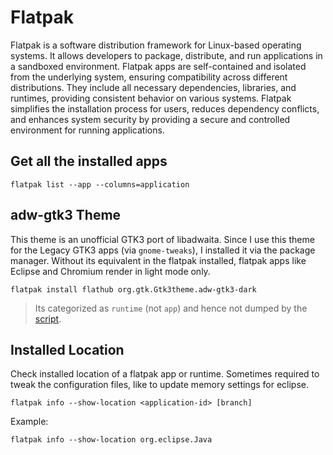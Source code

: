 # Flatpak

Flatpak is a software distribution framework for Linux-based operating systems. It allows developers to package, distribute, and run applications in a sandboxed environment. Flatpak apps are self-contained and isolated from the underlying system, ensuring compatibility across different distributions. They include all necessary dependencies, libraries, and runtimes, providing consistent behavior on various systems. Flatpak simplifies the installation process for users, reduces dependency conflicts, and enhances system security by providing a secure and controlled environment for running applications.

## Get all the installed apps

```shell
flatpak list --app --columns=application
```

## adw-gtk3 Theme

This theme is an unofficial GTK3 port of libadwaita. Since I use this theme for the Legacy GTK3 apps (via `gnome-tweaks`), I installed it via the package manager. Without its equivalent in the flatpak installed, flatpak apps like Eclipse and Chromium render in light mode only.

```shell
flatpak install flathub org.gtk.Gtk3theme.adw-gtk3-dark
```

> Its categorized as `runtime` (not `app`) and hence not dumped by the [script](./dump-installed.sh).

## Installed Location

Check installed location of a flatpak app or runtime. Sometimes required to tweak the configuration files, like to update memory settings for eclipse.

```shell
flatpak info --show-location <application-id> [branch]
```

Example:

```shell
flatpak info --show-location org.eclipse.Java
```
